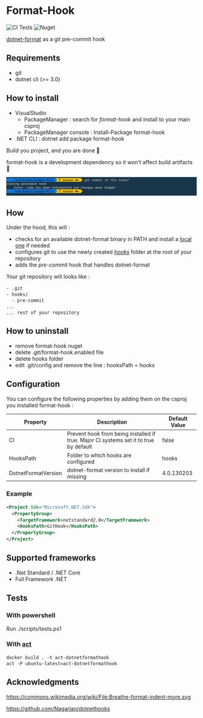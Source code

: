 # Format-Hook

![CI Tests](https://github.com/MrLuje/dotnet-format-hook/workflows/CI%20Tests/badge.svg)
![Nuget](https://img.shields.io/nuget/v/format-hook)

[dotnet-format](https://github.com/dotnet/format) as a git pre-commit hook

## Requirements

- git
- dotnet cli (>= 3.0)

## How to install

- VisualStudio
  - PackageManager : search for *format-hook* and install to your main csproj
  - PackageManager console : Install-Package format-hook
- .NET CLI : dotnet add <!path to your csproj> package format-hook

Build you project, and you are done 👏

format-hook is a development dependency so it won't affect build artifacts 🚩

![example precommit hook](.github/example%20hook.png)

## How

Under the hood, this will :

- checks for an available dotnet-format binary in PATH and install a [local one](https://docs.microsoft.com/fr-fr/dotnet/core/tools/local-tools-how-to-use) if needed
- configures git to use the newly created [*hooks*](#HooksPath) folder at the root of your repository
- adds the *pre-commit* hook that handles dotnet-format

Your git repository will looks like :

```shell
- .git
- hooks/
  - pre-commit
...
... rest of your repository
```

## How to uninstall

- remove format-hook nuget
- delete .git/format-hook.enabled file
- delete hooks folder
- edit .git/config and remove the line : hooksPath = hooks

## Configuration

You can configure the following properties by adding them on the csproj you installed format-hook :

| Property            | Description                                                                           | Default Value |
| ------------------- | ------------------------------------------------------------------------------------- | ------------- |
| CI                  | Prevent hook from being installed if true. Major CI systems set it to true by default | false         |
| HooksPath           | Folder to which hooks are configured                                                  | hooks         |
| DotnetFormatVersion | dotnet-format version to install if missing                                           | 4.0.130203    |

### Example

```xml
<Project Sdk="Microsoft.NET.Sdk">
  <PropertyGroup>
    <TargetFramework>netstandard2.0</TargetFramework>
    <HooksPath>GitHook</HooksPath>
  </PropertyGroup>
</Project>
```

## Supported frameworks

- .Net Standard / .NET Core
- Full Framework .NET

## Tests

### With powershell

Run ./scripts/tests.ps1

### With [act](https://github.com/nektos/act)

```shell
docker build . -t act-dotnetformathook
act -P ubuntu-latest=act-dotnetformathook
```

## Acknowledgments

<https://commons.wikimedia.org/wiki/File:Breathe-format-indent-more.svg>

<https://github.com/Nagarian/dotnethooks>
